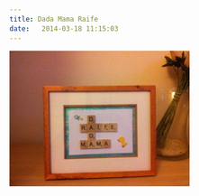 ```yaml
---
title: Dada Mama Raife
date:   2014-03-18 11:15:03
---
```

![Alt text](images/dada-mama-raife-zoom.jpg)
